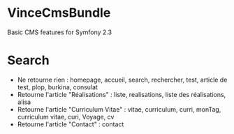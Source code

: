 VinceCmsBundle
==============

Basic CMS features for Symfony 2.3


Search
======

* Ne retourne rien : homepage, accueil, search, rechercher, test, article de test, plop, burkina, consulat
* Retourne l'article "Réalisations" : liste, realisations, liste des réalisations, alisa
* Retourne l'article "Curriculum Vitae" : vitae, curriculum, curri, monTag, curriculum vitae, curi, Voyage, cv
* Retourne l'article "Contact" : contact